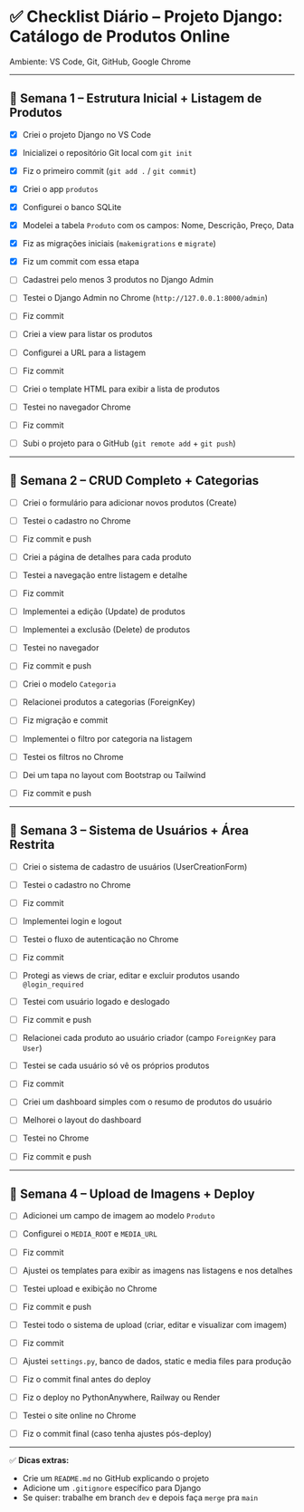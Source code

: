 # ✅ Checklist Diário – Projeto Django: Catálogo de Produtos Online

Ambiente: VS Code, Git, GitHub, Google Chrome

---

## 📍 Semana 1 – Estrutura Inicial + Listagem de Produtos


- [x] Criei o projeto Django no VS Code
- [x] Inicializei o repositório Git local com `git init`
- [x] Fiz o primeiro commit (`git add .` / `git commit`)
- [x] Criei o app `produtos`
- [x] Configurei o banco SQLite


- [x] Modelei a tabela `Produto` com os campos: Nome, Descrição, Preço, Data
- [x] Fiz as migrações iniciais (`makemigrations` e `migrate`)
- [x] Fiz um commit com essa etapa


- [ ] Cadastrei pelo menos 3 produtos no Django Admin
- [ ] Testei o Django Admin no Chrome (`http://127.0.0.1:8000/admin`)
- [ ] Fiz commit


- [ ] Criei a view para listar os produtos
- [ ] Configurei a URL para a listagem
- [ ] Fiz commit


- [ ] Criei o template HTML para exibir a lista de produtos
- [ ] Testei no navegador Chrome
- [ ] Fiz commit
- [ ] Subi o projeto para o GitHub (`git remote add` + `git push`)

---

## 📍 Semana 2 – CRUD Completo + Categorias


- [ ] Criei o formulário para adicionar novos produtos (Create)
- [ ] Testei o cadastro no Chrome
- [ ] Fiz commit e push


- [ ] Criei a página de detalhes para cada produto
- [ ] Testei a navegação entre listagem e detalhe
- [ ] Fiz commit


- [ ] Implementei a edição (Update) de produtos
- [ ] Implementei a exclusão (Delete) de produtos
- [ ] Testei no navegador
- [ ] Fiz commit e push


- [ ] Criei o modelo `Categoria`
- [ ] Relacionei produtos a categorias (ForeignKey)
- [ ] Fiz migração e commit


- [ ] Implementei o filtro por categoria na listagem
- [ ] Testei os filtros no Chrome
- [ ] Dei um tapa no layout com Bootstrap ou Tailwind
- [ ] Fiz commit e push

---

## 📍 Semana 3 – Sistema de Usuários + Área Restrita


- [ ] Criei o sistema de cadastro de usuários (UserCreationForm)
- [ ] Testei o cadastro no Chrome
- [ ] Fiz commit


- [ ] Implementei login e logout
- [ ] Testei o fluxo de autenticação no Chrome
- [ ] Fiz commit

- [ ] Protegi as views de criar, editar e excluir produtos usando `@login_required`
- [ ] Testei com usuário logado e deslogado
- [ ] Fiz commit e push


- [ ] Relacionei cada produto ao usuário criador (campo `ForeignKey` para `User`)
- [ ] Testei se cada usuário só vê os próprios produtos
- [ ] Fiz commit


- [ ] Criei um dashboard simples com o resumo de produtos do usuário
- [ ] Melhorei o layout do dashboard
- [ ] Testei no Chrome
- [ ] Fiz commit e push

---

## 📍 Semana 4 – Upload de Imagens + Deploy


- [ ] Adicionei um campo de imagem ao modelo `Produto`
- [ ] Configurei o `MEDIA_ROOT` e `MEDIA_URL`
- [ ] Fiz commit


- [ ] Ajustei os templates para exibir as imagens nas listagens e nos detalhes
- [ ] Testei upload e exibição no Chrome
- [ ] Fiz commit e push


- [ ] Testei todo o sistema de upload (criar, editar e visualizar com imagem)
- [ ] Fiz commit


- [ ] Ajustei `settings.py`, banco de dados, static e media files para produção
- [ ] Fiz o commit final antes do deploy


- [ ] Fiz o deploy no PythonAnywhere, Railway ou Render
- [ ] Testei o site online no Chrome
- [ ] Fiz o commit final (caso tenha ajustes pós-deploy)

---

✅ **Dicas extras:**

- Crie um `README.md` no GitHub explicando o projeto
- Adicione um `.gitignore` específico para Django
- Se quiser: trabalhe em branch `dev` e depois faça `merge` pra `main`
